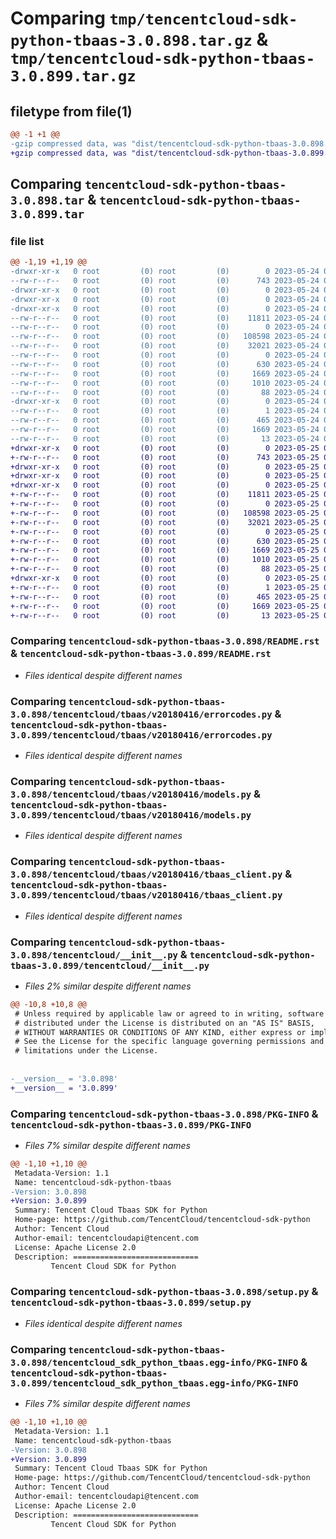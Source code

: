 # Comparing `tmp/tencentcloud-sdk-python-tbaas-3.0.898.tar.gz` & `tmp/tencentcloud-sdk-python-tbaas-3.0.899.tar.gz`

## filetype from file(1)

```diff
@@ -1 +1 @@
-gzip compressed data, was "dist/tencentcloud-sdk-python-tbaas-3.0.898.tar", last modified: Wed May 24 02:06:29 2023, max compression
+gzip compressed data, was "dist/tencentcloud-sdk-python-tbaas-3.0.899.tar", last modified: Thu May 25 00:36:19 2023, max compression
```

## Comparing `tencentcloud-sdk-python-tbaas-3.0.898.tar` & `tencentcloud-sdk-python-tbaas-3.0.899.tar`

### file list

```diff
@@ -1,19 +1,19 @@
-drwxr-xr-x   0 root         (0) root         (0)        0 2023-05-24 02:06:29.000000 tencentcloud-sdk-python-tbaas-3.0.898/
--rw-r--r--   0 root         (0) root         (0)      743 2023-05-24 02:06:28.000000 tencentcloud-sdk-python-tbaas-3.0.898/README.rst
-drwxr-xr-x   0 root         (0) root         (0)        0 2023-05-24 02:06:29.000000 tencentcloud-sdk-python-tbaas-3.0.898/tencentcloud/
-drwxr-xr-x   0 root         (0) root         (0)        0 2023-05-24 02:06:29.000000 tencentcloud-sdk-python-tbaas-3.0.898/tencentcloud/tbaas/
-drwxr-xr-x   0 root         (0) root         (0)        0 2023-05-24 02:06:29.000000 tencentcloud-sdk-python-tbaas-3.0.898/tencentcloud/tbaas/v20180416/
--rw-r--r--   0 root         (0) root         (0)    11811 2023-05-24 02:06:28.000000 tencentcloud-sdk-python-tbaas-3.0.898/tencentcloud/tbaas/v20180416/errorcodes.py
--rw-r--r--   0 root         (0) root         (0)        0 2023-05-24 02:06:28.000000 tencentcloud-sdk-python-tbaas-3.0.898/tencentcloud/tbaas/v20180416/__init__.py
--rw-r--r--   0 root         (0) root         (0)   108598 2023-05-24 02:06:28.000000 tencentcloud-sdk-python-tbaas-3.0.898/tencentcloud/tbaas/v20180416/models.py
--rw-r--r--   0 root         (0) root         (0)    32021 2023-05-24 02:06:28.000000 tencentcloud-sdk-python-tbaas-3.0.898/tencentcloud/tbaas/v20180416/tbaas_client.py
--rw-r--r--   0 root         (0) root         (0)        0 2023-05-24 02:06:28.000000 tencentcloud-sdk-python-tbaas-3.0.898/tencentcloud/tbaas/__init__.py
--rw-r--r--   0 root         (0) root         (0)      630 2023-05-24 02:06:28.000000 tencentcloud-sdk-python-tbaas-3.0.898/tencentcloud/__init__.py
--rw-r--r--   0 root         (0) root         (0)     1669 2023-05-24 02:06:29.000000 tencentcloud-sdk-python-tbaas-3.0.898/PKG-INFO
--rw-r--r--   0 root         (0) root         (0)     1010 2023-05-24 02:06:28.000000 tencentcloud-sdk-python-tbaas-3.0.898/setup.py
--rw-r--r--   0 root         (0) root         (0)       88 2023-05-24 02:06:29.000000 tencentcloud-sdk-python-tbaas-3.0.898/setup.cfg
-drwxr-xr-x   0 root         (0) root         (0)        0 2023-05-24 02:06:29.000000 tencentcloud-sdk-python-tbaas-3.0.898/tencentcloud_sdk_python_tbaas.egg-info/
--rw-r--r--   0 root         (0) root         (0)        1 2023-05-24 02:06:29.000000 tencentcloud-sdk-python-tbaas-3.0.898/tencentcloud_sdk_python_tbaas.egg-info/dependency_links.txt
--rw-r--r--   0 root         (0) root         (0)      465 2023-05-24 02:06:29.000000 tencentcloud-sdk-python-tbaas-3.0.898/tencentcloud_sdk_python_tbaas.egg-info/SOURCES.txt
--rw-r--r--   0 root         (0) root         (0)     1669 2023-05-24 02:06:29.000000 tencentcloud-sdk-python-tbaas-3.0.898/tencentcloud_sdk_python_tbaas.egg-info/PKG-INFO
--rw-r--r--   0 root         (0) root         (0)       13 2023-05-24 02:06:29.000000 tencentcloud-sdk-python-tbaas-3.0.898/tencentcloud_sdk_python_tbaas.egg-info/top_level.txt
+drwxr-xr-x   0 root         (0) root         (0)        0 2023-05-25 00:36:19.000000 tencentcloud-sdk-python-tbaas-3.0.899/
+-rw-r--r--   0 root         (0) root         (0)      743 2023-05-25 00:36:19.000000 tencentcloud-sdk-python-tbaas-3.0.899/README.rst
+drwxr-xr-x   0 root         (0) root         (0)        0 2023-05-25 00:36:19.000000 tencentcloud-sdk-python-tbaas-3.0.899/tencentcloud/
+drwxr-xr-x   0 root         (0) root         (0)        0 2023-05-25 00:36:19.000000 tencentcloud-sdk-python-tbaas-3.0.899/tencentcloud/tbaas/
+drwxr-xr-x   0 root         (0) root         (0)        0 2023-05-25 00:36:19.000000 tencentcloud-sdk-python-tbaas-3.0.899/tencentcloud/tbaas/v20180416/
+-rw-r--r--   0 root         (0) root         (0)    11811 2023-05-25 00:36:19.000000 tencentcloud-sdk-python-tbaas-3.0.899/tencentcloud/tbaas/v20180416/errorcodes.py
+-rw-r--r--   0 root         (0) root         (0)        0 2023-05-25 00:36:19.000000 tencentcloud-sdk-python-tbaas-3.0.899/tencentcloud/tbaas/v20180416/__init__.py
+-rw-r--r--   0 root         (0) root         (0)   108598 2023-05-25 00:36:19.000000 tencentcloud-sdk-python-tbaas-3.0.899/tencentcloud/tbaas/v20180416/models.py
+-rw-r--r--   0 root         (0) root         (0)    32021 2023-05-25 00:36:19.000000 tencentcloud-sdk-python-tbaas-3.0.899/tencentcloud/tbaas/v20180416/tbaas_client.py
+-rw-r--r--   0 root         (0) root         (0)        0 2023-05-25 00:36:19.000000 tencentcloud-sdk-python-tbaas-3.0.899/tencentcloud/tbaas/__init__.py
+-rw-r--r--   0 root         (0) root         (0)      630 2023-05-25 00:36:19.000000 tencentcloud-sdk-python-tbaas-3.0.899/tencentcloud/__init__.py
+-rw-r--r--   0 root         (0) root         (0)     1669 2023-05-25 00:36:19.000000 tencentcloud-sdk-python-tbaas-3.0.899/PKG-INFO
+-rw-r--r--   0 root         (0) root         (0)     1010 2023-05-25 00:36:19.000000 tencentcloud-sdk-python-tbaas-3.0.899/setup.py
+-rw-r--r--   0 root         (0) root         (0)       88 2023-05-25 00:36:19.000000 tencentcloud-sdk-python-tbaas-3.0.899/setup.cfg
+drwxr-xr-x   0 root         (0) root         (0)        0 2023-05-25 00:36:19.000000 tencentcloud-sdk-python-tbaas-3.0.899/tencentcloud_sdk_python_tbaas.egg-info/
+-rw-r--r--   0 root         (0) root         (0)        1 2023-05-25 00:36:19.000000 tencentcloud-sdk-python-tbaas-3.0.899/tencentcloud_sdk_python_tbaas.egg-info/dependency_links.txt
+-rw-r--r--   0 root         (0) root         (0)      465 2023-05-25 00:36:19.000000 tencentcloud-sdk-python-tbaas-3.0.899/tencentcloud_sdk_python_tbaas.egg-info/SOURCES.txt
+-rw-r--r--   0 root         (0) root         (0)     1669 2023-05-25 00:36:19.000000 tencentcloud-sdk-python-tbaas-3.0.899/tencentcloud_sdk_python_tbaas.egg-info/PKG-INFO
+-rw-r--r--   0 root         (0) root         (0)       13 2023-05-25 00:36:19.000000 tencentcloud-sdk-python-tbaas-3.0.899/tencentcloud_sdk_python_tbaas.egg-info/top_level.txt
```

### Comparing `tencentcloud-sdk-python-tbaas-3.0.898/README.rst` & `tencentcloud-sdk-python-tbaas-3.0.899/README.rst`

 * *Files identical despite different names*

### Comparing `tencentcloud-sdk-python-tbaas-3.0.898/tencentcloud/tbaas/v20180416/errorcodes.py` & `tencentcloud-sdk-python-tbaas-3.0.899/tencentcloud/tbaas/v20180416/errorcodes.py`

 * *Files identical despite different names*

### Comparing `tencentcloud-sdk-python-tbaas-3.0.898/tencentcloud/tbaas/v20180416/models.py` & `tencentcloud-sdk-python-tbaas-3.0.899/tencentcloud/tbaas/v20180416/models.py`

 * *Files identical despite different names*

### Comparing `tencentcloud-sdk-python-tbaas-3.0.898/tencentcloud/tbaas/v20180416/tbaas_client.py` & `tencentcloud-sdk-python-tbaas-3.0.899/tencentcloud/tbaas/v20180416/tbaas_client.py`

 * *Files identical despite different names*

### Comparing `tencentcloud-sdk-python-tbaas-3.0.898/tencentcloud/__init__.py` & `tencentcloud-sdk-python-tbaas-3.0.899/tencentcloud/__init__.py`

 * *Files 2% similar despite different names*

```diff
@@ -10,8 +10,8 @@
 # Unless required by applicable law or agreed to in writing, software
 # distributed under the License is distributed on an "AS IS" BASIS,
 # WITHOUT WARRANTIES OR CONDITIONS OF ANY KIND, either express or implied.
 # See the License for the specific language governing permissions and
 # limitations under the License.
 
 
-__version__ = '3.0.898'
+__version__ = '3.0.899'
```

### Comparing `tencentcloud-sdk-python-tbaas-3.0.898/PKG-INFO` & `tencentcloud-sdk-python-tbaas-3.0.899/PKG-INFO`

 * *Files 7% similar despite different names*

```diff
@@ -1,10 +1,10 @@
 Metadata-Version: 1.1
 Name: tencentcloud-sdk-python-tbaas
-Version: 3.0.898
+Version: 3.0.899
 Summary: Tencent Cloud Tbaas SDK for Python
 Home-page: https://github.com/TencentCloud/tencentcloud-sdk-python
 Author: Tencent Cloud
 Author-email: tencentcloudapi@tencent.com
 License: Apache License 2.0
 Description: ============================
         Tencent Cloud SDK for Python
```

### Comparing `tencentcloud-sdk-python-tbaas-3.0.898/setup.py` & `tencentcloud-sdk-python-tbaas-3.0.899/setup.py`

 * *Files identical despite different names*

### Comparing `tencentcloud-sdk-python-tbaas-3.0.898/tencentcloud_sdk_python_tbaas.egg-info/PKG-INFO` & `tencentcloud-sdk-python-tbaas-3.0.899/tencentcloud_sdk_python_tbaas.egg-info/PKG-INFO`

 * *Files 7% similar despite different names*

```diff
@@ -1,10 +1,10 @@
 Metadata-Version: 1.1
 Name: tencentcloud-sdk-python-tbaas
-Version: 3.0.898
+Version: 3.0.899
 Summary: Tencent Cloud Tbaas SDK for Python
 Home-page: https://github.com/TencentCloud/tencentcloud-sdk-python
 Author: Tencent Cloud
 Author-email: tencentcloudapi@tencent.com
 License: Apache License 2.0
 Description: ============================
         Tencent Cloud SDK for Python
```

